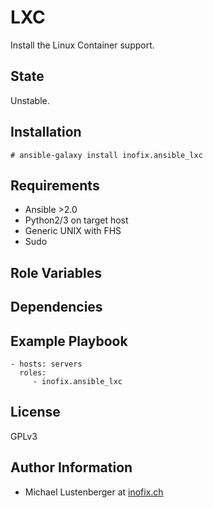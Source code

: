 LXC
===

Install the Linux Container support.

State
-----

Unstable.

Installation
------------

    # ansible-galaxy install inofix.ansible_lxc

Requirements
------------

* Ansible >2.0
* Python2/3 on target host
* Generic UNIX with FHS
* Sudo

Role Variables
--------------


Dependencies
------------


Example Playbook
----------------

    - hosts: servers
      roles:
         - inofix.ansible_lxc

License
-------

GPLv3

Author Information
------------------

* Michael Lustenberger at [inofix.ch](http://www.inofix.ch)
